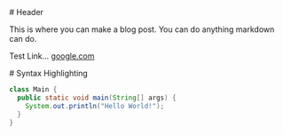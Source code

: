 <div class="post">
# Header

This is where you can make a blog post. You can do anything markdown can do.

Test Link... [google.com](google.com)
</div>
<div class="post">
# Syntax Highlighting

```Java
class Main {
  public static void main(String[] args) {
    System.out.println("Hello World!");
  }
}

```
</div>
